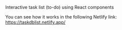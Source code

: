 Interactive task list (to-do) using React components

You can see how it works in the following Netlify link: https://taskdblist.netlify.app/
